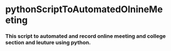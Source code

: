 # pythonScriptToAutomatedOlnineMeeting
### This script to automated and record online meeting and college section and leuture  using python.

